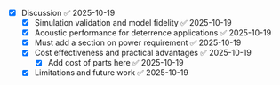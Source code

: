 - [x] Discussion ✅ 2025-10-19
	- [x] Simulation validation and model fidelity ✅ 2025-10-19
	- [x] Acoustic performance for deterrence applications ✅ 2025-10-19
	- [x] Must add a section on power requirement ✅ 2025-10-19
	- [x] Cost effectiveness and practical advantages ✅ 2025-10-19
		- [x] Add cost of parts here ✅ 2025-10-19
	- [x] Limitations and future work ✅ 2025-10-19